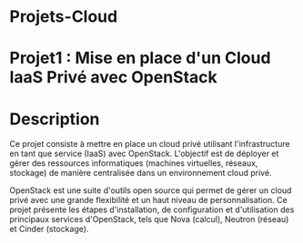 # Projets-Cloud

# Projet1 : Mise en place d'un Cloud IaaS Privé avec OpenStack
# Description
Ce projet consiste à mettre en place un cloud privé utilisant l'infrastructure en tant que service (IaaS) avec OpenStack. L'objectif est de déployer et gérer des ressources informatiques (machines virtuelles, réseaux, stockage) de manière centralisée dans un environnement cloud privé.

OpenStack est une suite d'outils open source qui permet de gérer un cloud privé avec une grande flexibilité et un haut niveau de personnalisation. Ce projet présente les étapes d'installation, de configuration et d'utilisation des principaux services d'OpenStack, tels que Nova (calcul), Neutron (réseau) et Cinder (stockage).

